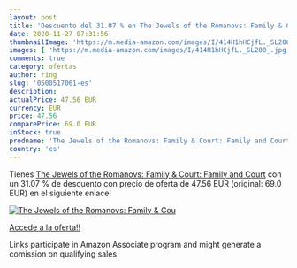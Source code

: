 ```yaml
---
layout: post
title: 'Descuento del 31.07 % en The Jewels of the Romanovs: Family & Cou'
date: 2020-11-27 07:31:56
thumbnailImage: 'https://m.media-amazon.com/images/I/414H1hHCjfL._SL200_.jpg'
images: [ 'https://m.media-amazon.com/images/I/414H1hHCjfL._SL200_.jpg' ]
comments: true
category: ofertas
author: ring
slug: '0500517061-es'
description:
actualPrice: 47.56 EUR
currency: EUR
price: 47.56
comparePrice: 69.0 EUR
inStock: true
prodname: 'The Jewels of the Romanovs: Family & Court: Family and Court'
country: 'es'
---
```


Tienes [The Jewels of the Romanovs: Family & Court: Family and Court](https://www.amazon.es/dp/0500517061/?tag=tolees-21) con un 31.07 % de descuento con precio de oferta de 47.56 EUR (original: 69.0 EUR) en el siguiente enlace!

[![The Jewels of the Romanovs: Family & Cou](https://m.media-amazon.com/images/I/414H1hHCjfL._SL200_.jpg)](https://www.amazon.es/dp/0500517061/?tag=tolees-21)

[Accede a la oferta!!](https://www.amazon.es/dp/0500517061/?tag=tolees-21)

Links participate in Amazon Associate program and might generate a comission on qualifying sales


